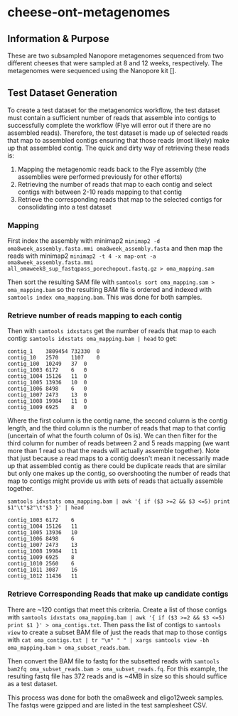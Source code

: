 # cheese-ont-metagenomes

## Information & Purpose

These are two subsampled Nanopore metagenomes sequenced from two different cheeses that were sampled at 8 and 12 weeks, respectively. The metagenomes were sequenced using the Nanopore kit [].

## Test Dataset Generation

To create a test dataset for the metagenomics workflow, the test dataset must contain a sufficient number of reads that assemble into contigs to successfully complete the workflow (Flye will error out if there are no assembled reads). Therefore, the test dataset is made up of selected reads that map to assembled contigs ensuring that those reads (most likely) make up that assembled contig. The quick and dirty way of retrieving these reads is:

1. Mapping the metagenomic reads back to the Flye assembly (the assemblies were performed previously for other efforts)
2. Retrieving the number of reads that map to each contig and select contigs with between 2-10 reads mapping to that contig
3. Retrieve the corresponding reads that map to the selected contigs for consolidating into a test dataset

### Mapping
First index the assembly with minimap2 `minimap2 -d oma8week_assembly.fasta.mmi oma8week_assembly.fasta` and then map the reads with minimap2 `minimap2 -t 4 -x map-ont -a oma8week_assembly.fasta.mmi all_omaweek8_sup_fastqpass_porechopout.fastq.gz > oma_mapping.sam`

Then sort the resulting SAM file with `samtools sort oma_mapping.sam > oma_mapping.bam` so the resulting BAM file is ordered and indexed with `samtools index oma_mapping.bam`. This was done for both samples.

### Retrieve number of reads mapping to each contig
Then with `samtools idxstats` get the number of reads that map to each contig: `samtools idxstats oma_mapping.bam | head` to get:

```
contig_1	3809454	732330	0
contig_10	2570	1107	0
contig_100	10249	37	0
contig_1003	6172	6	0
contig_1004	15126	11	0
contig_1005	13936	10	0
contig_1006	8498	6	0
contig_1007	2473	13	0
contig_1008	19984	11	0
contig_1009	6925	8	0
```

Where the first column is the contig name, the second column is the contig length, and the third column is the number of reads that map to that contig (uncertain of what the fourth column of 0s is). We can then filter for the third column for number of reads between 2 and 5 reads mapping (we want more than 1 read so that the reads will actually assemble together). Note that just because a read maps to a contig doesn't mean it necessarily made up that assembled contig as there could be duplicate reads that are similar but only one makes up the contig, so overshooting the number of reads that map to contigs might provide us with sets of reads that actually assemble together.

```
samtools idxstats oma_mapping.bam | awk '{ if ($3 >=2 && $3 <=5) print $1"\t"$2"\t"$3 }' | head
```

```
contig_1003	6172	6
contig_1004	15126	11
contig_1005	13936	10
contig_1006	8498	6
contig_1007	2473	13
contig_1008	19984	11
contig_1009	6925	8
contig_1010	2560	6
contig_1011	3087	16
contig_1012	11436	11
```

### Retrieve Corresponding Reads that make up candidate contigs
There are ~120 contigs that meet this criteria. Create a list of those contigs with `samtools idxstats oma_mapping.bam | awk '{ if ($3 >=2 && $3 <=5) print $1 }' > oma_contigs.txt`. Then pass the list of contigs to `samtools view` to create a subset BAM file of just the reads that map to those contigs with `cat oma_contigs.txt | tr "\n" " " | xargs samtools view -bh oma_mapping.bam > oma_subset_reads.bam`.

Then convert the BAM file to fastq for the subsetted reads with `samtools bam2fq oma_subset_reads.bam > oma_subset_reads.fq`. For this example, the resulting fastq file has 372 reads and is ~4MB in size so this should suffice as a test dataset.

This process was done for both the oma8week and eligo12week samples. The fastqs were gzipped and are listed in the test samplesheet CSV.
